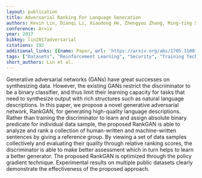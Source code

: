 ```yaml
---
layout: publication
title: Adversarial Ranking For Language Generation
authors: Kevin Lin, Dianqi Li, Xiaodong He, Zhengyou Zhang, Ming-ting Sun
conference: Arxiv
year: 2017
bibkey: lin2017adversarial
citations: 192
additional_links: [{name: Paper, url: 'https://arxiv.org/abs/1705.11001'}]
tags: ["Datasets", "Reinforcement Learning", "Security", "Training Techniques"]
short_authors: Lin et al.
---
```

Generative adversarial networks (GANs) have great successes on synthesizing
data. However, the existing GANs restrict the discriminator to be a binary
classifier, and thus limit their learning capacity for tasks that need to
synthesize output with rich structures such as natural language descriptions.
In this paper, we propose a novel generative adversarial network, RankGAN, for
generating high-quality language descriptions. Rather than training the
discriminator to learn and assign absolute binary predicate for individual data
sample, the proposed RankGAN is able to analyze and rank a collection of
human-written and machine-written sentences by giving a reference group. By
viewing a set of data samples collectively and evaluating their quality through
relative ranking scores, the discriminator is able to make better assessment
which in turn helps to learn a better generator. The proposed RankGAN is
optimized through the policy gradient technique. Experimental results on
multiple public datasets clearly demonstrate the effectiveness of the proposed
approach.